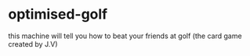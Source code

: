 # optimised-golf
this machine will tell you how to beat your friends at golf (the card game created by J.V)
